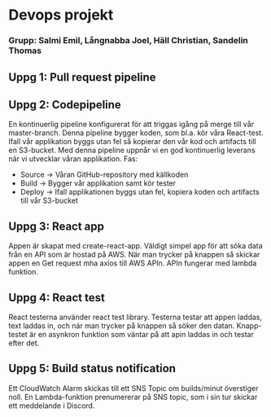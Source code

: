 # Devops projekt
### Grupp: Salmi Emil, Långnabba Joel, Häll Christian, Sandelin Thomas
## Uppg 1: Pull request pipeline
## Uppg 2: Codepipeline
En kontinuerlig pipeline konfigurerat för att triggas igång på merge till vår master-branch. Denna pipeline bygger koden, som bl.a. kör våra React-test. Ifall vår applikation byggs utan fel så kopierar den vår kod och artifacts till en S3-bucket. Med denna pipeline uppnår vi en god kontinuerlig leverans när vi utvecklar våran applikation.
Fas:
- Source    -> Våran GitHub-repository med källkoden
- Build     -> Bygger vår applikation samt kör tester
- Deploy    -> Ifall applikationen byggs utan fel, kopiera koden och artifacts till vår S3-bucket
## Uppg 3: React app
Appen är skapat med create-react-app. Väldigt simpel app för att söka data från en API som är hostad på AWS. När man trycker på knappen så skickar appen en Get request mha axios till AWS APIn. 
APIn fungerar med lambda funktion.
## Uppg 4: React test
React testerna använder react test library. Testerna testar att appen laddas, text laddas in, och när man trycker på knappen så söker den datan.
Knapp-testet är en asynkron funktion som väntar på att apin laddas in och testar efter det.
## Uppg 5: Build status notification
Ett CloudWatch Alarm skickas till ett SNS Topic om builds/minut överstiger noll. En Lambda-funktion prenumererar på SNS topic, som i sin tur skickar ett meddelande i Discord.
